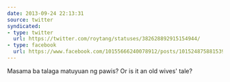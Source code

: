 ```yaml
---
date: 2013-09-24 22:13:31
source: twitter
syndicated:
- type: twitter
  url: https://twitter.com/roytang/statuses/382628892915154944/
- type: facebook
  url: https://www.facebook.com/10155666240078912/posts/10152487588153912
---
```


Masama ba talaga matuyuan ng pawis? Or is it an old wives' tale?